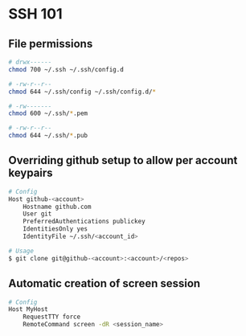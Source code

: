 # SSH 101

## File permissions

```sh
# drwx------
chmod 700 ~/.ssh ~/.ssh/config.d

# -rw-r--r--
chmod 644 ~/.ssh/config ~/.ssh/config.d/*

# -rw-------
chmod 600 ~/.ssh/*.pem

# -rw-r--r--
chmod 644 ~/.ssh/*.pub
```

## Overriding github setup to allow per account keypairs

```sh
# Config
Host github-<account>
    Hostname github.com
    User git
    PreferredAuthentications publickey
    IdentitiesOnly yes
    IdentityFile ~/.ssh/<account_id>

# Usage
$ git clone git@github-<account>:<account>/<repos>
```

## Automatic creation of screen session

```sh
# Config
Host MyHost
    RequestTTY force
    RemoteCommand screen -dR <session_name>

